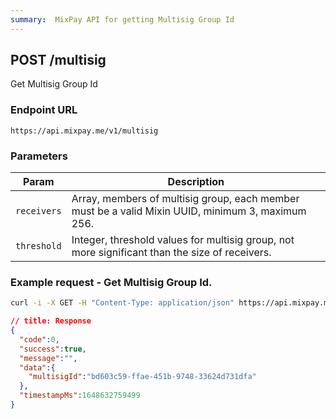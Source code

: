 ```yaml
---
summary:  MixPay API for getting Multisig Group Id
---
```


## POST /multisig

Get Multisig Group Id

### Endpoint URL

```
https://api.mixpay.me/v1/multisig
```

### Parameters

|  Param | Description |
| --- | --- |
| `receivers` | Array, members of multisig group, each member must be a valid Mixin UUID, minimum 3, maximum 256. |
| `threshold` | Integer, threshold values for multisig group, not more significant than the size of receivers. |

### Example request - Get Multisig Group Id.

```bash
curl -i -X GET -H "Content-Type: application/json" https://api.mixpay.me/v1/multisig?receivers=['f4dc0c64-b169-11ec-b909-0242ac120002','081172a6-b16a-11ec-b909-0242ac120002','0c64b4e4-b16a-11ec-b909-0242ac120002']?threshold=2
```

```json
// title: Response
{
  "code":0,
  "success":true,
  "message":"",
  "data":{
    "multisigId":"bd603c59-ffae-451b-9748-33624d731dfa"
  },
  "timestampMs":1648632759499
}
```
